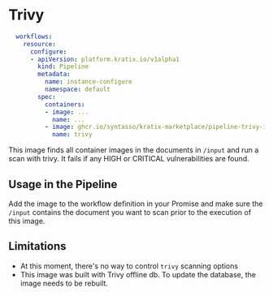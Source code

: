 # Trivy

```yaml
  workflows:
    resource:
      configure:
      - apiVersion: platform.kratix.io/v1alpha1
        kind: Pipeline
        metadata:
          name: instance-configure
          namespace: default
        spec:
          containers:
          - image: ...
            name: ...
          - image: ghcr.io/syntasso/kratix-marketplace/pipeline-trivy-image:v0.1.0
            name: trivy
```

This image finds all container images in the documents in `/input` and run a
scan with trivy. It fails if any HIGH or CRITICAL vulnerabilities are found.

## Usage in the Pipeline

Add the image to the workflow definition in your Promise and make
sure the `/input` contains the document you want to scan prior to the execution
of this image.

## Limitations

* At this moment, there's no way to control `trivy` scanning options
* This image was built with Trivy offline db. To update the database, the image
  needs to be rebuilt.
